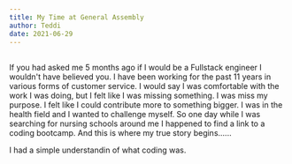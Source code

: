 ```yaml
---
title: My Time at General Assembly
author: Teddi 
date: 2021-06-29
---
```


## 

If you had asked me 5 months ago if I would be a Fullstack engineer I wouldn't have believed you. I have been working for the past 11 years in various forms of customer service. I would say I was comfortable with the work I was doing, but I felt like I was missing something. I was miss my purpose. I felt like I could contribute more to something bigger. I was in the health field and I wanted to challenge myself. So one day while I was searching for nursing schools around me I happened to find a link to a coding bootcamp. And this is where my true story begins......


I had a simple understandin of what coding was. 


